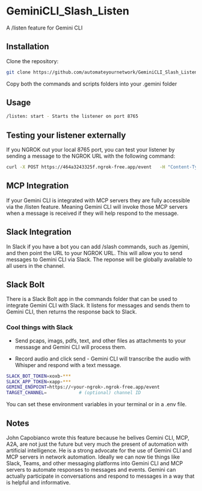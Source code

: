 # GeminiCLI_Slash_Listen
A /listen feature for Gemini CLI 

## Installation 
Clone the repository:
```bash
git clone https://github.com/automateyournetwork/GeminiCLI_Slash_Listen
```

Copy both the commands and scripts folders into your .gemini folder 

## Usage
```bash
/listen: start - Starts the listener on port 8765
```

## Testing your listener externally
If you NGROK out your local 8765 port, you can test your listener by sending a message to the NGROK URL with the following command:
```bash
curl -X POST https://464a3243325f.ngrok-free.app/event   -H "Content-Type: application/json"   -d '{"source":"test","message":"This is a test message from cURL to Gemini CLI. If you are really Gemini CLI please respond with a message that, yes, you are really Gemini CLI and a pleasant haiku for the tester."}'
```

## MCP Integration
If your Gemini CLI is integrated with MCP servers they are fully accessible via the /listen feature. Meaning Gemini CLI will invoke those MCP servers when a message is received if they will help respond to the message.

## Slack Integration 
In Slack if you have a bot you can add /slash commands, such as /gemini, and then point the URL to your NGROK URL. This will allow you to send messages to Gemini CLI via Slack. The reponse will be globally available to all users in the channel.

## Slack Bolt 
There is a Slack Bolt app in the commands folder that can be used to integrate Gemini CLI with Slack. It listens for messages and sends them to Gemini CLI, then returns the response back to Slack.

### Cool things with Slack 
* Send pcaps, imags, pdfs, text, and other files as attachments to your messasge and Gemini CLI will process them.

* Record audio and click send - Gemini CLI will transcribe the audio with Whisper and respond with a text message.


```bash
SLACK_BOT_TOKEN=xoxb-***
SLACK_APP_TOKEN=xapp-***
GEMINI_ENDPOINT=https://<your-ngrok>.ngrok-free.app/event
TARGET_CHANNEL=            # (optional) channel ID
```
You can set these environment variables in your terminal or in a .env file.


## Notes
John Capobianco wrote this feature because he belives Gemini CLI, MCP, A2A, are not just the future but very much the present of automation with artificial intelligence. He is a strong advocate for the use of Gemini CLI and MCP servers in network automation. Ideally we can now tie things like Slack, Teams, and other messaging platforms into Gemini CLI and MCP servers to automate responses to messages and events. Gemini can actually participate in conversations and respond to messages in a way that is helpful and informative.
